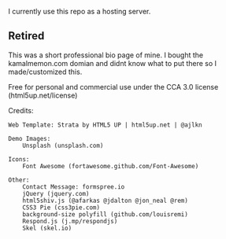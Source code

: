 I currently use this repo as a hosting server.

## Retired

This was a short professional bio page of mine. 
I bought the kamalmemon.com domian and didnt know what to put there so I made/customized this.

Free for personal and commercial use under the CCA 3.0 license (html5up.net/license)

Credits:

	Web Template: Strata by HTML5 UP | html5up.net | @ajlkn
	
	Demo Images:
		Unsplash (unsplash.com)

	Icons:
		Font Awesome (fortawesome.github.com/Font-Awesome)

	Other:
		Contact Message: formspree.io
		jQuery (jquery.com)
		html5shiv.js (@afarkas @jdalton @jon_neal @rem)
		CSS3 Pie (css3pie.com)
		background-size polyfill (github.com/louisremi)
		Respond.js (j.mp/respondjs)
		Skel (skel.io)